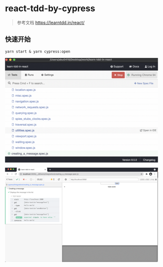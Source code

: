 # react-tdd-by-cypress

> 参考文档 https://learntdd.in/react/

## 快速开始

```
yarn start & yarn cypress:open
```

![cypress](./assets/cypress-cli.png)

![cypress](./assets/cypress.png)

